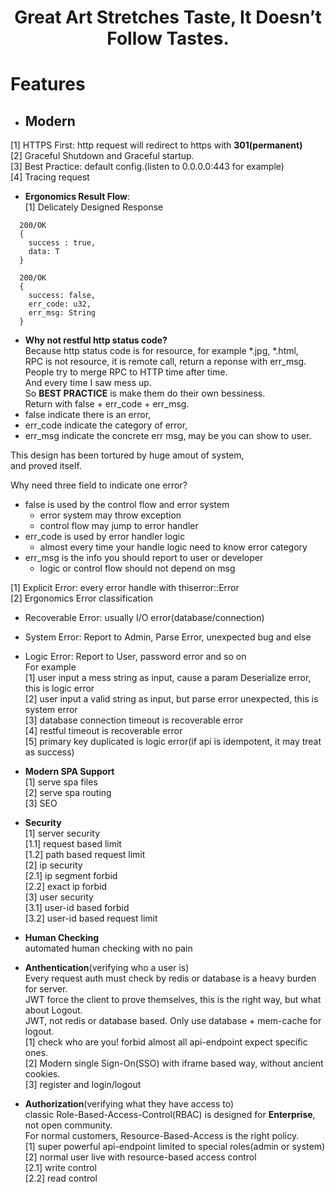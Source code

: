 <div align='center'> <h1>Great Art Stretches Taste, It Doesn’t Follow Tastes.</h1></div>


# Features

- <h2>Modern</h2>  
[1] HTTPS First: http request will redirect to https with **301(permanent)**  
[2] Graceful Shutdown and Graceful startup.  
[3] Best Practice: default config.(listen to 0.0.0.0:443 for example)  
[4] Tracing request

- **Ergonomics Result Flow**:  
[1] Delicately Designed Response 
``` 
  200/OK
  {
    success : true,
    data: T
  }
  
  200/OK 
  {
    success: false,
    err_code: u32,
    err_msg: String
  }
```
  -  **Why not restful http status code?**  
Because http status code is for resource, for example *.jpg, *.html,  
RPC is not resource, it is remote call, return a reponse with err_msg.  
People try to merge RPC to HTTP time after time.  
And every time I saw mess up.  
So **BEST PRACTICE** is make them do their own bessiness.  
Return with false + err_code + err_msg.  
- false indicate there is an error,  
- err_code indicate the category of error,  
- err_msg indicate the concrete err msg, may be you can show to user.  

This design has been tortured by huge amout of system,  
and proved itself.

Why need three field to indicate one error?
- false is used by the control flow and error system
  - error system may throw exception
  - control flow may jump to error handler
- err_code is used by error handler logic
  - almost every time your handle logic need to know error category
- err_msg is the info you should report to user or developer
  - logic or control flow should not depend on msg


[1] Explicit Error: every error handle with thiserror::Error  
[2] Ergonomics Error classification  
  -  Recoverable Error: usually I/O error(database/connection)  
  -  System Error: Report to Admin, Parse Error, unexpected bug and else  
  -  Logic Error: Report to User, password error and so on  
For example  
[1] user input a mess string as input, cause a param Deserialize error, this is logic error    
[2] user input a valid string as input, but parse error unexpected, this is system error  
[3] database connection timeout is recoverable error  
[4] restful timeout is recoverable error  
[5] primary key duplicated is logic error(if api is idempotent, it may treat as success)


- **Modern SPA Support**  
[1] serve spa files  
[2] serve spa routing  
[3] SEO  

- **Security**  
[1] server security  
[1.1] request based limit  
[1.2] path based request limit  
[2] ip security  
[2.1] ip segment forbid  
[2.2] exact ip forbid  
[3] user security  
[3.1] user-id based forbid  
[3.2] user-id based request limit  

- **Human Checking**  
automated human checking with no pain  

- **Anthentication**(verifying who a user is)    
Every request auth must check by redis or database is a heavy burden for server.  
JWT force the client to prove themselves, this is the right way, but what about Logout.  
JWT, not redis or database based. Only use database + mem-cache for logout.  
[1] check who are you! forbid almost all api-endpoint expect specific ones.    
[2] Modern single Sign-On(SSO) with iframe based way, without ancient cookies.    
[3] register and login/logout    

- **Authorization**(verifying what they have access to)    
classic Role-Based-Access-Control(RBAC) is designed for **Enterprise**, not open community.  
For normal customers, Resource-Based-Access is the right policy.  
[1] super powerful api-endpoint limited to special roles(admin or system)    
[2] normal user live with resource-based access control  
[2.1] write control   
[2.2] read control  

